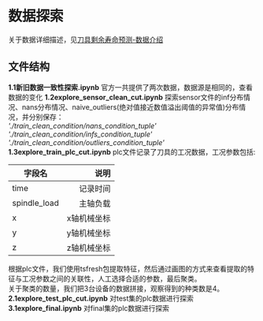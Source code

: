 # 数据探索
关于数据详细描述，见[刀具剩余寿命预测-数据介绍](http://www.industrial-bigdata.com/competition/competitionAction!showDetail34.action?competition.competitionId=3)
## 文件结构
**1.1新旧数据一致性探索.ipynb**
官方一共提供了两次数据，数据源是相同的，查看数据的变化
**1.2explore_sensor_clean_cut.ipynb** 
探索sensor文件的inf分布情况、nans分布情况、naive_outliers(绝对值接近数值溢出阈值的异常值)分布情况，并分别保存：  
*'./train_clean_condition/nans_condition_tuple'*   
*'./train_clean_condition/infs_condition_tuple'*   
*'./train_clean_condition/outliers_condition_tuple'*  
**1.3explore_train_plc_cut.ipynb**
plc文件记录了刀具的工况数据，工况参数包括:  

| 字段名        | 说明   | 
| --------   | -----:  |
| time     | 记录时间 |
| spindle_load     | 主轴负载 | 
| x        |   x轴机械坐标   | 
| y        |    y轴机械坐标  |  
| z        |   z轴机械坐标 |

根据plc文件，我们使用tsfresh包提取特征，然后通过画图的方式来查看提取的特征与工况参数之间的关联性，人工选择合适的参数，最后聚类。  
关于聚类的数量，我们把3台设备的数据拼接，观察得到的种类数是4。
**2.1explore_test_plc_cut.ipynb**
对test集的plc数据进行探索
**3.1explore_final.ipynb**
对final集的plc数据进行探索



